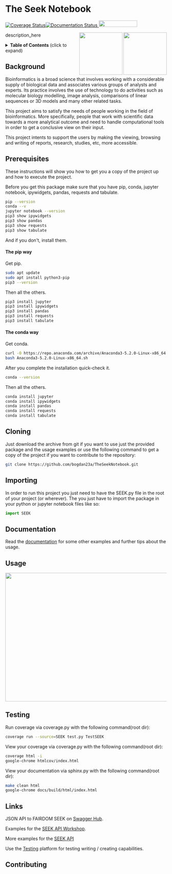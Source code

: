 # The Seek Notebook


<a href='https://coveralls.io/github/bogdan23a/TheSeekNotebook'><img src='https://coveralls.io/repos/github/bogdan23a/TheSeekNotebook/badge.svg' alt='Coverage Status' /></a><a href='https://theseeknotebook.readthedocs.io/en/latest/?badge=latest'><img src='https://readthedocs.org/projects/theseeknotebook/badge/?version=latest' alt='Documentation Status' />
</a><img src="https://camo.githubusercontent.com/2091d99fb3b1ea0dcacb2ce564d5a3fc099c9ee7/68747470733a2f2f6261646765732e66726170736f66742e636f6d2f6f732f76322f6f70656e2d736f757263652e7376673f763d313032" width="120" height="20">


<img src="https://seek4science.org/assets/images/seek-logo.svg" width="135px" height="132px" align="right"><img src="https://upload.wikimedia.org/wikipedia/commons/3/38/Jupyter_logo.svg" width="135px" height="132px" align="right">



description_here

<details>
  <summary><strong>Table of Contents</strong> (click to expand)</summary>

<!-- toc -->
- [Background](#background)
- [Prerequisites](#prerequisites)
- [Clone](#cloning)
- [Import](#importing)
- [The Docs](#documentation)
- [Examples](#usage)
- [Testing](#testing)
- [Links](#links)
- [Contributing](#contributing)

<!-- tocstop -->

</details>

## Background

Bioinformatics is a broad science that involves working with a considerable supply of biological data and associates various groups of analysts and experts. Its practice involves the use of technology to do activities such as molecular biology modelling, image analysis, comparisons of linear sequences or 3D models and many other related tasks.

This project aims to satisfy the needs of people working in the field of bioinformatics. More specifically, people that work with scientific data towards a more analytical outcome and need to handle computational tools in order to get a conclusive view on their input.

This project intents to support the users by making the viewing, browsing and writing of reports, research, studies, etc, more accessible. 

## Prerequisites

These instructions will show you how to get you a copy of the project up and how to execute the project.

Before you get this package make sure that you have pip, conda, jupyter notebook, ipywidgets, pandas, requests and tabulate.
```bash
pip --version
conda --v
jupyter notebook --version
pip3 show ipywidgets
pip3 show pandas
pip3 show requests
pip3 show tabulate
```
And if you don't, install them.

#### The pip way

Get pip.
```bash
sudo apt update
sudo apt install python3-pip
pip3 --version
```

Then all the others.
```bash
pip3 install jupyter
pip3 install ipywidgets
pip3 install pandas
pip3 install requests
pip3 install tabulate
```

#### The conda way

Get conda.
```bash
curl -O https://repo.anaconda.com/archive/Anaconda3-5.2.0-Linux-x86_64.sh
bash Anaconda3-5.2.0-Linux-x86_64.sh
```

After you complete the installation quick-check it.
```bash
conda --version
```

Then all the others.
```bash
conda install jupyter
conda install ipywidgets
conda install pandas
conda install requests
conda install tabulate
```

## Cloning

Just download the archive from git if you want to use just the provided package and the usage examples or use the following command to get a copy of the project if you want to contribute to the repository:
```bash
git clone https://github.com/bogdan23a/TheSeekNotebook.git
```

## Importing

In order to run this project you just need to have the SEEK.py file in the root of your project (or wherever). The you just have to import the package in your python or jupyter notebook files like so:
```python
import SEEK
```

## Documentation

Read the [documentation](https://theseeknotebook.readthedocs.io/en/latest/) for some other examples and further tips about the usage.

## Usage


<img src="https://github.com/bogdan23a/TheSeekNotebook/blob/master/docs/Peek%202019-04-17%2021-29.gif" width="1000px" height="400px">

## Testing

Run coverage via coverage.py with the following command(root dir):
```bash
coverage run --source=SEEK test.py TestSEEK
```

View your coverage via coverage.py with the following command(root dir):
```bash
coverage html -i
google-chrome htmlcov/index.html 
```
 
View your documentation via sphinx.py with the following command(root dir):
```bash
make clean html
google-chrome docs/build/html/index.html
```
## Links
JSON API to FAIRDOM SEEK on [Swagger Hub](https://app.swaggerhub.com/apis/FAIRDOM/SEEK/0.1).

Examples for the [SEEK API Workshop](https://github.com/FAIRdom/api-workshop).

More examples for the [SEEK API](https://github.com/bogdan23a/seekAPIexamples)

Use the [Testing](https://testing.sysmo-db.org/) platform for testing writing / creating capabilities.

## Contributing
